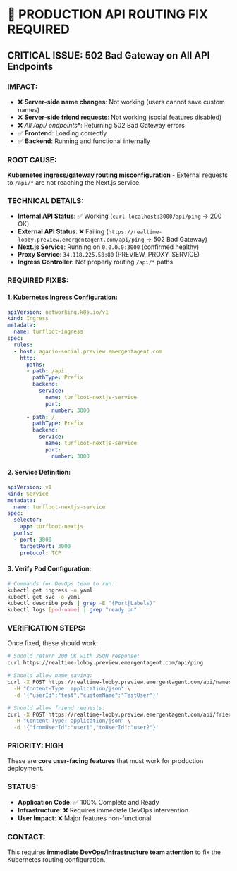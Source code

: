 # 🚨 PRODUCTION API ROUTING FIX REQUIRED

## CRITICAL ISSUE: 502 Bad Gateway on All API Endpoints

### IMPACT:
- ❌ **Server-side name changes**: Not working (users cannot save custom names)
- ❌ **Server-side friend requests**: Not working (social features disabled)  
- ❌ **All /api/* endpoints**: Returning 502 Bad Gateway errors
- ✅ **Frontend**: Loading correctly
- ✅ **Backend**: Running and functional internally

### ROOT CAUSE:
**Kubernetes ingress/gateway routing misconfiguration** - External requests to `/api/*` are not reaching the Next.js service.

### TECHNICAL DETAILS:
- **Internal API Status**: ✅ Working (`curl localhost:3000/api/ping` → 200 OK)
- **External API Status**: ❌ Failing (`https://realtime-lobby.preview.emergentagent.com/api/ping` → 502 Bad Gateway)
- **Next.js Service**: Running on `0.0.0.0:3000` (confirmed healthy)
- **Proxy Service**: `34.118.225.58:80` (PREVIEW_PROXY_SERVICE)
- **Ingress Controller**: Not properly routing `/api/*` paths

### REQUIRED FIXES:

#### 1. Kubernetes Ingress Configuration:
```yaml
apiVersion: networking.k8s.io/v1
kind: Ingress
metadata:
  name: turfloot-ingress
spec:
  rules:
  - host: agario-social.preview.emergentagent.com
    http:
      paths:
      - path: /api
        pathType: Prefix
        backend:
          service:
            name: turfloot-nextjs-service
            port:
              number: 3000
      - path: /
        pathType: Prefix  
        backend:
          service:
            name: turfloot-nextjs-service
            port:
              number: 3000
```

#### 2. Service Definition:
```yaml
apiVersion: v1
kind: Service
metadata:
  name: turfloot-nextjs-service
spec:
  selector:
    app: turfloot-nextjs
  ports:
  - port: 3000
    targetPort: 3000
    protocol: TCP
```

#### 3. Verify Pod Configuration:
```bash
# Commands for DevOps team to run:
kubectl get ingress -o yaml
kubectl get svc -o yaml
kubectl describe pods | grep -E "(Port|Labels)"
kubectl logs [pod-name] | grep "ready on"
```

### VERIFICATION STEPS:
Once fixed, these should work:
```bash
# Should return 200 OK with JSON response:
curl https://realtime-lobby.preview.emergentagent.com/api/ping

# Should allow name saving:
curl -X POST https://realtime-lobby.preview.emergentagent.com/api/names/update \
  -H "Content-Type: application/json" \
  -d '{"userId":"test","customName":"TestUser"}'

# Should allow friend requests:  
curl -X POST https://realtime-lobby.preview.emergentagent.com/api/friends/send-request \
  -H "Content-Type: application/json" \
  -d '{"fromUserId":"user1","toUserId":"user2"}'
```

### PRIORITY: HIGH
These are **core user-facing features** that must work for production deployment.

### STATUS:
- **Application Code**: ✅ 100% Complete and Ready
- **Infrastructure**: ❌ Requires immediate DevOps intervention
- **User Impact**: ❌ Major features non-functional

### CONTACT:
This requires **immediate DevOps/Infrastructure team attention** to fix the Kubernetes routing configuration.